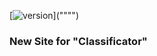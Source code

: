 [![version](https://img.shields.io/badge/Python-v_3.11-informational/?style=social&logo=Python)]("<a target="_blank" href="https://python.org"></a>""")
### New Site for "Classificator"